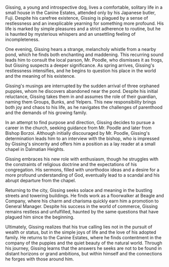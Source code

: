 Gissing, a young and introspective dog, lives a comfortable, solitary life in a small house in the Canine Estates, attended only by his Japanese butler, Fuji. Despite his carefree existence, Gissing is plagued by a sense of restlessness and an inexplicable yearning for something more profound. His life is marked by simple pleasures and a strict adherence to routine, but he is haunted by mysterious whispers and an unsettling feeling of incompleteness.

One evening, Gissing hears a strange, melancholy whistle from a nearby pond, which he finds both enchanting and maddening. This recurring sound leads him to consult the local parson, Mr. Poodle, who dismisses it as frogs, but Gissing suspects a deeper significance. As spring arrives, Gissing's restlessness intensifies, and he begins to question his place in the world and the meaning of his existence.

Gissing's musings are interrupted by the sudden arrival of three orphaned puppies, whom he discovers abandoned near the pond. Despite his initial reluctance, Gissing takes them in and assumes the role of their guardian, naming them Groups, Bunks, and Yelpers. This new responsibility brings both joy and chaos to his life, as he navigates the challenges of parenthood and the demands of his growing family.

In an attempt to find purpose and direction, Gissing decides to pursue a career in the church, seeking guidance from Mr. Poodle and later from Bishop Borzoi. Although initially discouraged by Mr. Poodle, Gissing's determination leads him to an interview with the bishop, who is impressed by Gissing's sincerity and offers him a position as a lay reader at a small chapel in Dalmatian Heights.

Gissing embraces his new role with enthusiasm, though he struggles with the constraints of religious doctrine and the expectations of his congregation. His sermons, filled with unorthodox ideas and a desire for a more profound understanding of God, eventually lead to a scandal and his abrupt departure from the chapel.

Returning to the city, Gissing seeks solace and meaning in the bustling streets and towering buildings. He finds work as a floorwalker at Beagle and Company, where his charm and charisma quickly earn him a promotion to General Manager. Despite his success in the world of commerce, Gissing remains restless and unfulfilled, haunted by the same questions that have plagued him since the beginning.

Ultimately, Gissing realizes that his true calling lies not in the pursuit of wealth or status, but in the simple joys of life and the love of his adopted family. He returns to the Canine Estates, where he finds contentment in the company of the puppies and the quiet beauty of the natural world. Through his journey, Gissing learns that the answers he seeks are not to be found in distant horizons or grand ambitions, but within himself and the connections he forges with those around him.